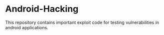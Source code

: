 # Android-Hacking

This repository contains important exploit code for testing vulnerabilities in android applications. 
